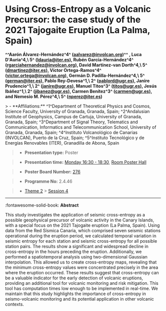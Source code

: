# Using Cross-Entropy as a Volcanic Precursor: the case study of the 2021 Tajogaite Eruption (La Palma, Spain)

**^^Aarón Álvarez-Hernández^4^ (aalvarez@involcan.org)^^ , Luca D'Auria^4,\ 5^ (ldauria@iter.es), Rubén García-Hernández^4^ (rgarciahernandez@involcan.org), David Martínez-van Dorth^4,\ 5^ (dmartinez@iter.es), Víctor Ortega-Ramos^4^ (victor.ortega@involcan.org), Germán D. Padilla-Hernández^4,\ 5^ (german@iter.es), Pablo Rey-Devesa^1,\ 2^ (pablord@ugr.es), Janire Prudencio^1,\ 2^ (janire@ugr.es), Manuel Titos^3^ (titos@ugr.es), Jesús Ibáñez^1,\ 2^ (jibanez@ugr.es), Carmen Benítez^3^ (carmen@ugr.es), and Nemesio M. Pérez^4,\ 5^ (nperez@iter.es)**

<!-- more -->> - **Affiliations:** ^1^Department of Theoretical Physics and Cosmos, Science Faculty, University of Granada, Granada, Spain; ^2^Andalusian Institute of Geophysics, Campus de Cartuja, University of Granada, Granada, Spain; ^3^Department of Signal Theory, Telematics and Communication, Informatics and Telecommunication School, University of Granada, Granada, Spain; ^4^Instituto Volcanológico de Canarias (INVOLCAN), Puerto de la Cruz, Spain; ^5^Instituto Tecnológico y de Energías Renovables (ITER), Granadilla de Abona, Spain

> - **Presentation type:** Poster

> - **Presentation time:** [Monday 16:30 - 18:30](../sessions_comparison.md#__tabbed_1_6), [Room Poster Hall](../maps_venue.md#__tabbed_1_1)

> - **Poster Board Number:** [276](../map_poster_boards.md#monday)

> - **Programme No:** 2.4.46

> - [Theme 2](../theme2.md) > [Session 4](../sessions/session-2-4.md)

--- 

:fontawesome-solid-book: **Abstract**

This study investigates the application of seismic cross-entropy as a possible geophysical precursor of volcanic activity in the Canary Islands, with a special focus on the 2021 Tajogaite eruption (La Palma, Spain). Using data from the Red Sísmica Canaria, which comprised seven seismic stations operational during the eruption period, we calculated temporal variation in seismic entropy for each station and seismic cross-entropy for all possible station pairs. The results show a significant and widespread decline in cross-entropy in the hours preceding the eruption. Additionally, we performed a spatiotemporal analysis using two-dimensional Gaussian interpolation. This allowed us to create cross-entropy maps, revealing that the minimum cross-entropy values were concentrated precisely in the area where the eruption occurred.
These results suggest that cross-entropy can be a valuable indicator for the early detection of volcanic eruptions, providing an additional tool for volcanic monitoring and risk mitigation. This tool has computation times low enough to be implemented in real-time. We maintain that this study highlights the importance of cross-entropy in seismo-volcanic monitoring and its potential application in other volcanic contexts.

